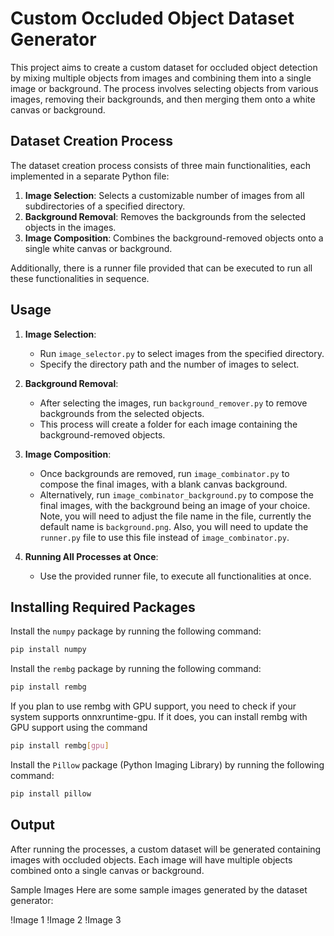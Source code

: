 # Custom Occluded Object Dataset Generator

This project aims to create a custom dataset for occluded object detection by mixing multiple objects from images and combining them into a single image or background. The process involves selecting objects from various images, removing their backgrounds, and then merging them onto a white canvas or background.

## Dataset Creation Process

The dataset creation process consists of three main functionalities, each implemented in a separate Python file:

1. **Image Selection**: Selects a customizable number of images from all subdirectories of a specified directory.
2. **Background Removal**: Removes the backgrounds from the selected objects in the images.
3. **Image Composition**: Combines the background-removed objects onto a single white canvas or background.

Additionally, there is a runner file provided that can be executed to run all these functionalities in sequence.

## Usage

1. **Image Selection**:
   - Run `image_selector.py` to select images from the specified directory.
   - Specify the directory path and the number of images to select.

2. **Background Removal**:
   - After selecting the images, run `background_remover.py` to remove backgrounds from the selected objects.
   - This process will create a folder for each image containing the background-removed objects.

3. **Image Composition**:
   - Once backgrounds are removed, run `image_combinator.py` to compose the final images, with a blank canvas background.
   - Alternatively, run `image_combinator_background.py` to compose the final images, with the background being an image of your choice. Note, you will need to adjust the file name in the file, currently the default name is `background.png`. Also, you will need to update the `runner.py` file to use this file instead of `image_combinator.py`.

4. **Running All Processes at Once**:
   - Use the provided runner file,  to execute all functionalities at once.

## Installing Required Packages

Install the `numpy` package by running the following command:
```bash
pip install numpy
```

Install the `rembg` package by running the following command:
```bash
pip install rembg
```
If you plan to use rembg with GPU support, you need to check if your system supports onnxruntime-gpu. If it does, you can install rembg with GPU support using the command 
```bash
pip install rembg[gpu]
```

Install the `Pillow` package (Python Imaging Library) by running the following command:
```bash
pip install pillow
```

## Output

After running the processes, a custom dataset will be generated containing images with occluded objects. Each image will have multiple objects combined onto a single canvas or background.

Sample Images
Here are some sample images generated by the dataset generator:

!Image 1
!Image 2
!Image 3

